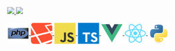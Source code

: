 <div>
  <a href="https://github.com/JoaoV1t0r">
  <img height="180em" src="https://github-readme-stats.vercel.app/api?username=JoaoV1t0r&show_icons=true&theme=dark&include_all_commits=true&count_private=true"/>
  <img height="180em" src="https://github-readme-stats.vercel.app/api/top-langs/?username=JoaoV1t0r&layout=compact&langs_count=7&theme=dark"/>
</div

<div style="display: inline_block"><br>
  <img align="center" height="50" src="https://raw.githubusercontent.com/devicons/devicon/master/icons/php/php-original.svg">
  <img align="center" height="50"  src="https://raw.githubusercontent.com/devicons/devicon/master/icons/laravel/laravel-plain.svg">
  <img align="center" height="50"  src="https://raw.githubusercontent.com/devicons/devicon/master/icons/javascript/javascript-original.svg">
  <img align="center" height="50"  src="https://raw.githubusercontent.com/devicons/devicon/master/icons/typescript/typescript-plain.svg">
  <img align="center" height="50"  src="https://raw.githubusercontent.com/devicons/devicon/master/icons/vuejs/vuejs-original.svg">
  <img align="center" height="50"  src="https://raw.githubusercontent.com/devicons/devicon/master/icons/react/react-original.svg">
  <img align="center" height="50"  src="https://raw.githubusercontent.com/devicons/devicon/master/icons/python/python-original.svg">
</div>
  
<!-- <div style="display: inline_block"><br>
  ![Snake animation](https://github.com/joaov1t0r/joaov1t0r/blob/output/github-contribution-grid-snake.svg)
</div> -->
